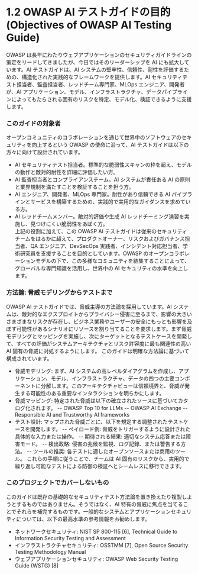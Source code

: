 # 1.2 OWASP AI テストガイドの目的 (Objectives of OWASP AI Testing Guide)

OWASP は長年にわたりウェブアプリケーションのセキュリティガイドラインの策定をリードしてきましたが、今日ではそのリーダーシップを AI にも拡大しています。AI テストガイドは、AI システムの堅牢性、信頼性、耐性を評価するための、構造化された実践的なフレームワークを提供します。AI セキュリティテスト担当者、監査担当者、レッドチーム専門家、MLOps エンジニア、開発者が、AI アプリケーション、モデル、インフラストラクチャ、データパイプラインによってもたらされる固有のリスクを特定、モデル化、検証できるように支援します。

### このガイドの対象者

オープンコミュニティのコラボレーションを通じて世界中のソフトウェアのセキュリティを向上するという OWASP の使命に沿って、AI テストガイドは以下の方々に向けて設計されています。
- AI セキュリティテスト担当者。標準的な脆弱性スキャンの枠を超え、モデルの動作と敵対的耐性を詳細に評価したい方。
- AI 監査担当者とコンプライアンスチーム。AI システムが責任ある AI の原則と業界規制を満たすことを検証することを担う方。
- AI エンジニア、開発者、MLOps 専門家。耐性があり信頼できる AI パイプラインとサービスを構築するための、実践的で実用的なガイダンスを求めている方。
- AI レッドチームメンバー。敵対的評価や生成 AI レッドチーミング演習を実施し、見つけにくい脆弱性をあばく方。  
上記の役割に加えて、この OWASP AI テストガイドは従来のセキュリティチームをはるかに超えて、プロダクトオーナー、リスクおよびガバナンス担当者、QA エンジニア、DevSecOps 実践者、インシデント対応担当者、学術研究員を支援することを目的としています。OWASP のオープンコラボレーションモデルの下で、この多様なコミュニティを結集することによって、グローバルな専門知識を活用し、世界中の AI セキュリティの水準を向上します。

### 方法論: 脅威モデリングからテストまで

OWASP AI テストガイドでは、脅威主導の方法論を採用しています。AI システムは、敵対的なエクスプロイトからプライバシー侵害に至るまで、影響の大きいさまざまなリスクが存在し、ビジネス業務やユーザーの安全にもっとも影響を及ぼす可能性があるシナリオにリソースを割り当てることを要求します。まず脅威モデリングとマッピングを実施し、次にターゲットとなるテストケースを開発して、すべての評価がシステムアーキテクチャとリスク許容度に最も関連性の高い AI 固有の脅威に対処するようにします。
このガイドは明確な方法論に基づいて構成されています。
- 脅威モデリング: まず、AI システムの高レベルダイアグラムを作成し、アプリケーション、モデル、インフラストラクチャ、データの四つの主要コンポーネントに分解します。このアーキテクチャビューは信頼境界と、脅威が発生する可能性のある重要なインタラクションを明らかにします。
- 脅威マッピング: 特定された脅威は以下の確立されたソースに基づいてカタログ化されます。
-- OWASP Top 10 for LLMs
-- OWASP AI Exchange
-- Responsible AI and Trustworthy AI frameworks
- テスト設計: マップされた脅威ごとに、以下を規定する調整されたテストケースを開発します。
-- ペイロード例: 脅威をトリガーするように設計された具体的な入力または操作。
-- 期待される結果: 適切なシステム応答または障害モード。
-- 検出政略: 侵害の兆候を監視、ログ記録、または警告する方法。
-- ツールの推奨: 各テストに適したオープンソースまたは商用のツール。
これらの手順に従うことで、チームは AI 固有のリスクから、実用的で繰り返し可能なテストによる防御の検証へとシームレスに移行できます。

### このプロジェクトでカバーしないもの

このガイドは既存の基礎的なセキュリティテスト方法論を置き換えたり複製しようとするものではありません。そうではなく、AI 特有の脅威に焦点を当てることでそれらを補完するものです。一般的なシステムとアプリケーションセキュリティについては、以下の最高水準の参考情報をお勧めします。
- ネットワークセキュリティ: NIST SP 800-115 [6], Technical Guide to Information Security Testing and Assessment
- インフラストラクチャセキュリティ: OSSTMM [7], Open Source Security Testing Methodology Manual
- ウェブアプリケーションセキュリティ: OWASP Web Security Testing Guide (WSTG) [8]
